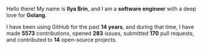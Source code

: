 Hello there! My name is **Ilya Brin**, and I am a **software engineer** with a deep love for **Golang**.

I have been using GitHub for the past **14 years**, and during that time, I have made **5573** contributions, opened **283** issues, submitted **170** pull requests, and contributed to **14** open-source projects.

